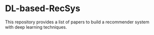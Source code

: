 # DL-based-RecSys
This repository provides a list of papers to build a recommender system with deep learning techniques.
